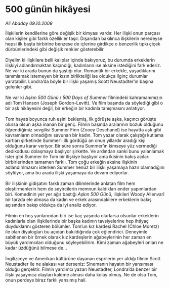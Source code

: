 # 500 günün hikâyesi

*Ali Abaday 09.10.2009*

<div class="yazi">İlişkilerin kendilerine göre değişik bir kimyası vardır. Her ilişki onun parçası olan kişiler gibi farklı özellikler taşır. Dışarıdan bakılınca ilişkilerin neredeyse hepsi ilk başta birbirine benzese de içlerine girdikçe o benzerlik tıpkı çiçek dürbünlerindeki gibi değişik renkler gösterebilir. <br/><br/>Diyelim ki ilişkilere belli kalıplar içinde bakıyoruz, bu durumda erkeklerin ilişkiyi adlandırmaktan kaçındığı, kadınların ise aksine istediğini fark ederiz. Ne var ki arada bunun da şaştığı olur. Romantik bir erkekle, yaşadıklarını tanımlamak istemeyen bir kızın birlikteliği ise oldukça ilginç durumlar yaratabilir. Londra’da böyle bir ilişki yaşamış Scott Neustadter’ın başına gelenler gibi. <br/><br/>Ne var ki <i>Aşkın 500 Günü </i>/<i> 500 Days of Summer</i> filmindeki kahramanımızın adı Tom Hanson (Joseph Gordon-Levitt). Ve film başında da söylediği gibi o bir aşk hikâyesini değil, bir erkeğin bir kadınla tanışmasını anlatıyor. <br/><br/>Tom hayatı boyunca ruh eşini beklemiş, ilk görüşte aşka, kaçıncı görüşte olursa olsun aşka inanan bir genç. Filmin başında aralarının bozuk olduğunu öğrendiğimiz sevgilisi Summer Finn (Zooey Deschanel) ise hayatta aşk gibi kavramların olmadığını savunan bir kadın. Tom yazar olarak çalıştığı kutlama kartları şirketinde Summer’ı ilk gördüğü an onun yıllardır aradığı kişi olduğunu karar veriyor. Bir süre sonra Summer’ın kimseye yüz vermediği dedikodusu dolaşmaya başlıyor şirkette. Ve ardından sanki bunu yalanlamak ister gibi Summer ile Tom bir ilişkiye başlıyor ama ikisinin bakış açıları birbirlerinden tamamen farklı. Tom çoğu erkeğin aksine ilişkinin adlandırılmasını isterken Summer henüz bir ilişki yaşamaya hazır olamadığını söylüyor, ama bu arada ilişki yaşamaya da devam ediyorlar. <br/><br/>Bir ilişkinin gidişatını farklı zaman dilimlerinde anlatan film hem eleştirmenlerin hem de seyircilerin memnun kaldıkları ender yapımlardan biri. Komedinin yer yer ağır bastığı <i>Aşkın 500 Günü</i>, ilişkileri Woody Allenvarî bir tarzda ele almasa da kadın ve erkek arasındakilere erkeklerin bakış açısından bakıp oldukça da iyi analiz ediyor. <br/><br/>Filmin en hoş yanlarından biri ise kaç yaşında olurlarsa olsunlar erkeklerin kadınlarla olan ilişkilerinde bir başka kadının tavsiyelerine hep ihtiyaç duyduklarını gösteren bölümler. Tom’un kız kardeşi Rachel (Chloe Moretz) ile olan diyalogları bu açıdan bakıldığında çok eğlendirici. Deneyimle sabitlenen bir örnek olarak kız kardeşlerin ağabeylerinin her zaman en büyük yardımcıları olduğunu söyleyebilirim. Kimi zaman ağabeyleri onları ne kadar üzdüğünü bilmese de... <br/><br/>İngilizceye ve Amerikan kültürüne dayanan esprilerin yer aldığı filmin Scott Neustadter ile ne alakası var derseniz: Sinemanın hayatın bir yansıması olduğu gerçektir. Filmin yardımcı yazarı Neustadter, Londra’da benzer bir ilişki yaşayınca olayları kaleme alması daha kolay olmuş. Ne de olsa Tom, onun perdeye biraz farklı yansımış hali.
              </div>
